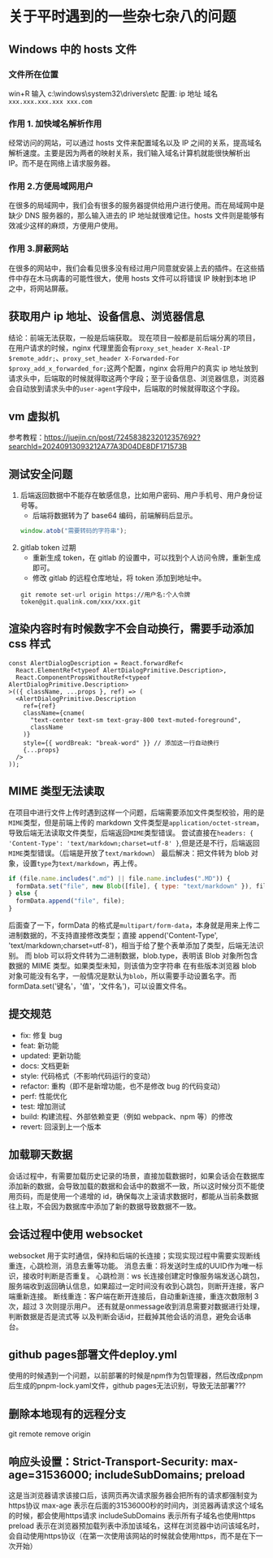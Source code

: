 # 关于平时遇到的一些杂七杂八的问题

## Windows 中的 hosts 文件

### 文件所在位置

win+R 输入 c:\windows\system32\drivers\etc
配置: ip 地址 域名 `xxx.xxx.xxx.xxx xxx.com`

### 作用 1. 加快域名解析作用

经常访问的网站，可以通过 hosts 文件来配置域名以及 IP 之间的关系，提高域名解析速度。主要是因为两者的映射关系，我们输入域名计算机就能很快解析出 IP。而不是在网络上请求服务器。

### 作用 2.方便局域网用户

在很多的局域网中，我们会有很多的服务器提供给用户进行使用。而在局域网中是缺少 DNS 服务器的，那么输入进去的 IP 地址就很难记住。hosts 文件则是能够有效减少这样的麻烦，方便用户使用。

### 作用 3.屏蔽网站

在很多的网站中，我们会看见很多没有经过用户同意就安装上去的插件。在这些插件中存在木马病毒的可能性很大，使用 hosts 文件可以将错误 IP 映射到本地 IP 之中，将网站屏蔽。

## 获取用户 ip 地址、设备信息、浏览器信息

结论：前端无法获取，一般是后端获取。
现在项目一般都是前后端分离的项目，在用户请求的时候，nginx 代理里面会有`proxy_set_header X-Real-IP $remote_addr;`、`proxy_set_header X-Forwarded-For $proxy_add_x_forwarded_for;`这两个配置，nginx 会将用户的真实 ip 地址放到请求头中，后端取的时候就得取这两个字段；至于设备信息、浏览器信息，浏览器会自动放到请求头中的`user-agent`字段中，后端取的时候就得取这个字段。

## vm 虚拟机

参考教程：https://juejin.cn/post/7245838232012357692?searchId=20240913093212A77A3D04DE8DF171573B

## 测试安全问题

1. 后端返回数据中不能存在敏感信息，比如用户密码、用户手机号、用户身份证号等。
   - 后端将数据转为了 base64 编码，前端解码后显示。
   ```js
   window.atob("需要转码的字符串");
   ```
2. gitlab token 过期
   - 重新生成 token，在 gitlab 的设置中，可以找到个人访问令牌，重新生成即可。
   - 修改 gitlab 的远程仓库地址，将 token 添加到地址中。
   ```shell
   git remote set-url origin https://用户名:个人令牌token@git.qualink.com/xxx/xxx.git
   ```

## 渲染内容时有时候数字不会自动换行，需要手动添加 css 样式

```tsx
const AlertDialogDescription = React.forwardRef<
  React.ElementRef<typeof AlertDialogPrimitive.Description>,
  React.ComponentPropsWithoutRef<typeof AlertDialogPrimitive.Description>
>(({ className, ...props }, ref) => (
  <AlertDialogPrimitive.Description
    ref={ref}
    className={cname(
      "text-center text-sm text-gray-800 text-muted-foreground",
      className
    )}
    style={{ wordBreak: "break-word" }} // 添加这一行自动换行
    {...props}
  />
));
```

## MIME 类型无法读取

在项目中进行文件上传时遇到这样一个问题，后端需要添加文件类型校验，用的是`MIME`类型，但是前端上传的 markdown 文件类型是`application/octet-stream`，导致后端无法读取文件类型，后端返回`MIME`类型错误。
尝试直接在`headers: { 'Content-Type': 'text/markdown;charset=utf-8' }`,但是还是不行，后端返回`MIME`类型错误。（后端是开放了`text/markdown`）
最后解决：把文件转为 blob 对象，设置`type`为`text/markdown`，再上传。

```js
if (file.name.includes(".md") || file.name.includes(".MD")) {
  formData.set("file", new Blob([file], { type: "text/markdown" }), file.name);
} else {
  formData.append("file", file);
}
```

后面查了一下，formData 的格式是`multipart/form-data`，本身就是用来上传二进制数据的，不支持直接修改类型；直接 append('Content-Type', 'text/markdown;charset=utf-8')，相当于给了整个表单添加了类型，后端无法识别。
而 blob 可以将文件转为二进制数据，blob.type，表明该 Blob 对象所包含数据的 MIME 类型。如果类型未知，则该值为空字符串
在有些版本浏览器 blob 对象可能没有名字，一般情况是默认为`blob`，所以需要手动设置名字。而 formData.set('键名'，'值'，'文件名')，可以设置文件名。

## 提交规范

- fix: 修复 bug
- feat: 新功能
- updated: 更新功能
- docs: 文档更新
- style: 代码格式（不影响代码运行的变动）
- refactor: 重构（即不是新增功能，也不是修改 bug 的代码变动）
- perf: 性能优化
- test: 增加测试
- build: 构建流程、外部依赖变更（例如 webpack、npm 等）的修改
- revert: 回滚到上一个版本

## 加载聊天数据

会话过程中，有需要加载历史记录的场景，直接加载数据时，如果会话会在数据库添加新的数据，会导致加载的数据和会话中的数据不一致，所以这时候分页不能使用页码，而是使用一个递增的 id，确保每次上滚请求数据时，都能从当前条数据往上取，不会因为数据库中添加了新的数据导致数据不一致。

## 会话过程中使用 websocket

websocket 用于实时通信，保持和后端的长连接；实现实现过程中需要实现断线重连，心跳检测，消息去重等功能。
消息去重：将发送时生成的UUID作为唯一标识，接收时判断是否重复。
心跳检测：ws 长连接创建定时像服务端发送心跳包，服务端收到返回确认信息，如果超过一定时间没有收到心跳包，则断开连接，客户端重新连接。
断线重连：客户端在断开连接后，自动重新连接，重连次数限制 3 次，超过 3 次则提示用户。
还有就是onmessage收到消息需要对数据进行处理，判断数据是否是流式等
以及判断会话id，拦截掉其他会话的消息，避免会话串台。

## github pages部署文件deploy.yml
使用的时候遇到一个问题，以前部署的时候是npm作为包管理器，然后改成pnpm后生成的pnpm-lock.yaml文件，github pages无法识别，导致无法部署???

## 删除本地现有的远程分支
git remote remove origin

## 响应头设置：Strict-Transport-Security: max-age=31536000; includeSubDomains; preload
这是当浏览器请求该接口后，该网页再次请求服务器会把所有的请求都强制变为https协议
max-age 表示在后面的31536000秒的时间内，浏览器再请求这个域名的时候，都会使用https请求
includeSubDomains 表示所有子域名也使用https
preload 表示在浏览器预加载列表中添加该域名，这样在浏览器中访问该域名时，会自动使用https协议（在第一次使用该网站的时候就会使用https，而不是在下一次开始）